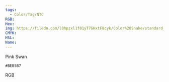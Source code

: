 ```yaml
---
tags:
  - Color/Tag/NTC
RGB:
Hex:
img: https://filedn.com/l0hpzxl1f01yT7GHxtF8cyk/Color%20Snake/standard_csv_to_svg/%23/BEB5B7.svg
CMYK:
HSL:
Name:
---
```

Pink Swan
```palette
#BEB5B7
```
RGB
